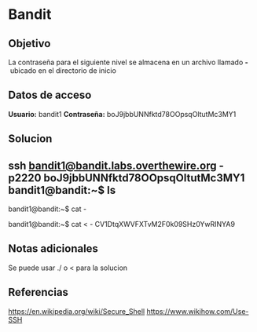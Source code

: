 # Bandit
## Objetivo
La contraseña para el siguiente nivel se almacena en un archivo llamado **-** ubicado en el directorio de inicio

## Datos de acceso
**Usuario:** bandit1
**Contraseña:** boJ9jbbUNNfktd78OOpsqOltutMc3MY1

## Solucion
ssh bandit1@bandit.labs.overthewire.org -p2220
boJ9jbbUNNfktd78OOpsqOltutMc3MY1
bandit1@bandit:~$ ls
-
bandit1@bandit:~$ cat -

bandit1@bandit:~$ cat < -
CV1DtqXWVFXTvM2F0k09SHz0YwRINYA9

## Notas adicionales
Se puede usar ./ o < para la solucion
## Referencias
https://en.wikipedia.org/wiki/Secure_Shell
https://www.wikihow.com/Use-SSH
